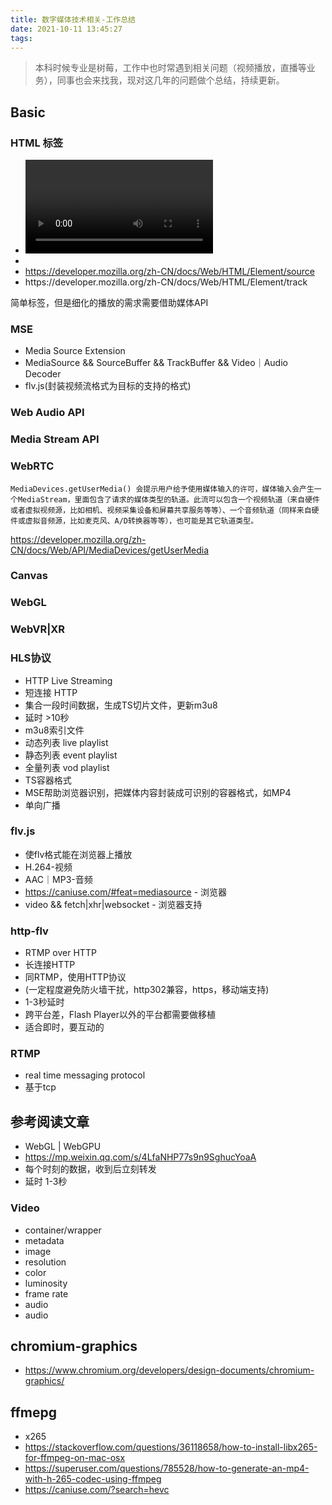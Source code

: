 ```yaml
---
title: 数字媒体技术相关-工作总结
date: 2021-10-11 13:45:27
tags:
---
```

> 本科时候专业是树莓，工作中也时常遇到相关问题（视频播放，直播等业务），同事也会来找我，现对这几年的问题做个总结，持续更新。


## Basic
### HTML 标签
- <video> https://developer.mozilla.org/zh-CN/docs/Web/HTML/Element/video
- <audio> https://developer.mozilla.org/zh-CN/docs/Web/HTML/Element/audio
- <source> https://developer.mozilla.org/zh-CN/docs/Web/HTML/Element/source
- <track> https://developer.mozilla.org/zh-CN/docs/Web/HTML/Element/track
简单标签，但是细化的播放的需求需要借助媒体API

### MSE
- Media Source Extension
- MediaSource && SourceBuffer && TrackBuffer && Video｜Audio Decoder
- flv.js(封装视频流格式为目标的支持的格式)

### Web Audio API 

### Media Stream API


### WebRTC
```
MediaDevices.getUserMedia() 会提示用户给予使用媒体输入的许可，媒体输入会产生一个MediaStream，里面包含了请求的媒体类型的轨道。此流可以包含一个视频轨道（来自硬件或者虚拟视频源，比如相机、视频采集设备和屏幕共享服务等等）、一个音频轨道（同样来自硬件或虚拟音频源，比如麦克风、A/D转换器等等），也可能是其它轨道类型。
```
https://developer.mozilla.org/zh-CN/docs/Web/API/MediaDevices/getUserMedia

### Canvas

### WebGL 

### WebVR|XR

### HLS协议
- HTTP Live Streaming 
- 短连接 HTTP
- 集合一段时间数据，生成TS切片文件，更新m3u8
- 延时 >10秒
- m3u8索引文件
 - 动态列表 live playlist
 - 静态列表 event playlist
 - 全量列表 vod playlist
- TS容器格式
- MSE帮助浏览器识别，把媒体内容封装成可识别的容器格式，如MP4
- 单向广播

### flv.js
- 使flv格式能在浏览器上播放
- H.264-视频
- AAC｜MP3-音频
- https://caniuse.com/#feat=mediasource - 浏览器
- video && fetch|xhr|websocket - 浏览器支持
### http-flv 
- RTMP over HTTP
- 长连接HTTP
- 同RTMP，使用HTTP协议
- (一定程度避免防火墙干扰，http302兼容，https，移动端支持)
- 1-3秒延时
- 跨平台差，Flash Player以外的平台都需要做移植
- 适合即时，要互动的

### RTMP
- real time messaging protocol
- 基于tcp


## 参考阅读文章
- WebGL | WebGPU
- https://mp.weixin.qq.com/s/4LfaNHP77s9n9SghucYoaA
- 每个时刻的数据，收到后立刻转发
- 延时 1-3秒

### Video
- container/wrapper
- metadata
- image 
 - resolution
 - color
 - luminosity
 - frame rate
- audio
- audio

## chromium-graphics
- https://www.chromium.org/developers/design-documents/chromium-graphics/

## ffmepg
- x265
- https://stackoverflow.com/questions/36118658/how-to-install-libx265-for-ffmpeg-on-mac-osx
- https://superuser.com/questions/785528/how-to-generate-an-mp4-with-h-265-codec-using-ffmpeg
- https://caniuse.com/?search=hevc

